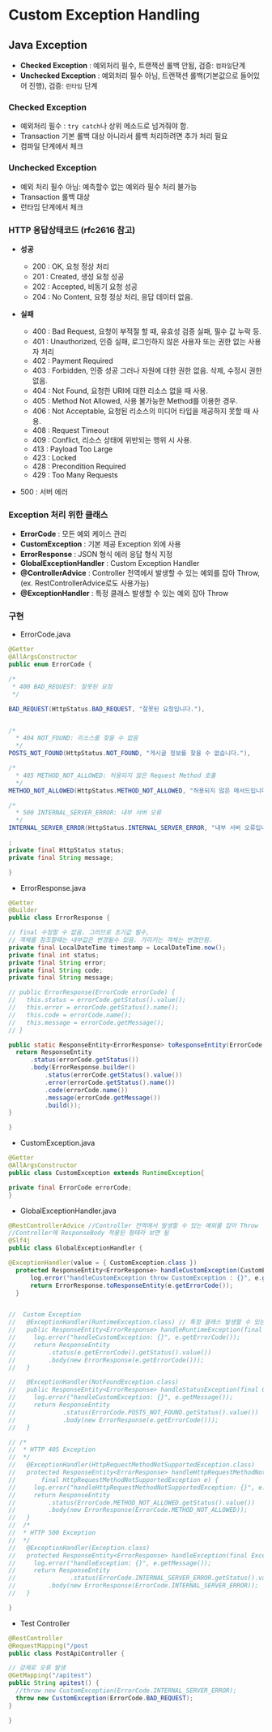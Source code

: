 # Custom Exception Handling

## Java Exception
  - **Checked Exception** : 예외처리 필수, 트랜잭션 롤백 안됨, 검증: `컴파일`단계 
  - **Unchecked Exception** : 예외처리 필수 아님, 트랜잭션 롤백(기본값으로 들어있어 진행), 검증: `런타임` 단계
  ### Checked Exception
  - 예외처리 필수 : `try catch`나 상위 메소드로 넘겨줘야 함.
  - Transaction 기본 롤백 대상 아니라서 롤백 처리하려면 추가 처리 필요
  - 컴파일 단계에서 체크
    
  ### Unchecked Exception
  - 예외 처리 필수 아님: 예측할수 없는 예외라 필수 처리 불가능
  - Transaction 롤백 대상
  - 런타임 단계에서 체크
  ### HTTP 응답상태코드 (rfc2616 참고)
  - **성공**
    - 200 : OK, 요청 정상 처리 
    - 201 : Created, 생성 요청 성공
    - 202 : Accepted, 비동기 요청 성공
    - 204 : No Content, 요청 정상 처리, 응답 데이터 없음. 
  - **실패**
    - 400 : Bad Request, 요청이 부적절 할 때, 유효성 검증 실패, 필수 값 누락 등. 
    - 401 : Unauthorized, 인증 실패, 로그인하지 않은 사용자 또는 권한 없는 사용자 처리
    - 402 : Payment Required
    - 403 : Forbidden, 인증 성공 그러나 자원에 대한 권한 없음. 삭제, 수정시 권한 없음. 
    - 404 : Not Found, 요청한 URI에 대한 리소스 없을 때 사용. 
    - 405 : Method Not Allowed, 사용 불가능한 Method를 이용한 경우. 
    - 406 : Not Acceptable, 요청된 리소스의 미디어 타입을 제공하지 못할 때 사용.
    - 408 : Request Timeout
    - 409 : Conflict, 리소스 상태에 위반되는 행위 시 사용.
    - 413 : Payload Too Large
    - 423 : Locked
    - 428 : Precondition Required
    - 429 : Too Many Requests

  - 500 : 서버 에러 
  ### Exception 처리 위한 클래스
  - **ErrorCode** : 모든 예외 케이스 관리
  - **CustomException** : 기본 제공 Exception 외에 사용
  - **ErrorResponse** : JSON 형식 에러 응답 형식 지정
  - **GlobalExceptionHandler** : Custom Exception Handler
  - **@ControllerAdvice** : Controller 전역에서 발생할 수 있는 예외를 잡아 Throw, (ex. RestControllerAdvice로도 사용가능)
  - **@ExceptionHandler** : 특정 클래스 발생할 수 있는 예외 잡아 Throw

  ### 구현
  
  - ErrorCode.java
  ```java 
@Getter
@AllArgsConstructor
public enum ErrorCode {

  /* 
   * 400 BAD_REQUEST: 잘못된 요청
   */

  BAD_REQUEST(HttpStatus.BAD_REQUEST, "잘못된 요청입니다."),


  /*
    * 404 NOT_FOUND: 리소스를 찾을 수 없음
    */
  POSTS_NOT_FOUND(HttpStatus.NOT_FOUND, "게시글 정보를 찾을 수 없습니다."),

  /*
    * 405 METHOD_NOT_ALLOWED: 허용되지 않은 Request Method 호출
    */
  METHOD_NOT_ALLOWED(HttpStatus.METHOD_NOT_ALLOWED, "허용되지 않은 메서드입니다."),

  /*
    * 500 INTERNAL_SERVER_ERROR: 내부 서버 오류
    */
  INTERNAL_SERVER_ERROR(HttpStatus.INTERNAL_SERVER_ERROR, "내부 서버 오류입니다."),

  ;
  private final HttpStatus status;
  private final String message;

}
  ```
  - ErrorResponse.java
  ```java
@Getter
@Builder
public class ErrorResponse {

  // final 수정할 수 없음. 그러므로 초기값 필수,
  // 객체를 참조할때는 내부값은 변경될수 있음. 가리키는 객체는 변경안됨.
  private final LocalDateTime timestamp = LocalDateTime.now();
  private final int status;
  private final String error;
  private final String code;
  private final String message;

  // public ErrorResponse(ErrorCode errorCode) {
  //   this.status = errorCode.getStatus().value();
  //   this.error = errorCode.getStatus().name();
  //   this.code = errorCode.name();
  //   this.message = errorCode.getMessage();
  // }

  public static ResponseEntity<ErrorResponse> toResponseEntity(ErrorCode errorCode) {
    return ResponseEntity
        .status(errorCode.getStatus())
        .body(ErrorResponse.builder()
            .status(errorCode.getStatus().value())
            .error(errorCode.getStatus().name())
            .code(errorCode.name())
            .message(errorCode.getMessage())
            .build());
  }

}

  ```
  - CustomException.java
  ```java
@Getter
@AllArgsConstructor
public class CustomException extends RuntimeException{
  
  private final ErrorCode errorCode;
}

  ```
  - GlobalExceptionHandler.java
  ```java
@RestControllerAdvice //Controller 전역에서 발생할 수 있는 예외를 잡아 Throw
//Controller에 ResponseBody 적용된 형태라 보면 됨
@Slf4j
public class GlobalExceptionHandler {
  
  @ExceptionHandler(value = { CustomException.class })
    protected ResponseEntity<ErrorResponse> handleCustomException(CustomException e) {
        log.error("handleCustomException throw CustomException : {}", e.getErrorCode());
        return ErrorResponse.toResponseEntity(e.getErrorCode());
    }


  //  Custom Exception
//   @ExceptionHandler(RuntimeException.class) // 특정 클래스 발생할 수 있는 예외 잡아 Throw
//   public ResponseEntity<ErrorResponse> handleRuntimeException(final CustomException e) {
//     log.error("handleCustomException: {}", e.getErrorCode());
//     return ResponseEntity
//         .status(e.getErrorCode().getStatus().value())
//         .body(new ErrorResponse(e.getErrorCode()));
//   }

//   @ExceptionHandler(NotFoundException.class)
//   public ResponseEntity<ErrorResponse> handleStatusException(final CustomException e) {
//     log.error("handleCustomException: {}", e.getMessage());
//     return ResponseEntity
//             .status(ErrorCode.POSTS_NOT_FOUND.getStatus().value())
//             .body(new ErrorResponse(e.getErrorCode()));
//   }

// /*   
//  * HTTP 405 Exception
//  */
//   @ExceptionHandler(HttpRequestMethodNotSupportedException.class)
//   protected ResponseEntity<ErrorResponse> handleHttpRequestMethodNotSupportedException(
//       final HttpRequestMethodNotSupportedException e) {
//     log.error("handleHttpRequestMethodNotSupportedException: {}", e.getMessage());
//     return ResponseEntity
//         .status(ErrorCode.METHOD_NOT_ALLOWED.getStatus().value())
//         .body(new ErrorResponse(ErrorCode.METHOD_NOT_ALLOWED));
//   }
//  /* 
//  * HTTP 500 Exception
//  */
//   @ExceptionHandler(Exception.class)
//   protected ResponseEntity<ErrorResponse> handleException(final Exception e) {
//     log.error("handleException: {}", e.getMessage());
//     return ResponseEntity
//               .status(ErrorCode.INTERNAL_SERVER_ERROR.getStatus().value())
//         .body(new ErrorResponse(ErrorCode.INTERNAL_SERVER_ERROR));
//   }
  
}

  ```
  - Test Controller
  ```java
@RestController
@RequestMapping("/post
public class PostApiController {

  // 강제로 오류 발생
  @GetMapping("/apitest")
  public String apitest() {
    //throw new CustomException(ErrorCode.INTERNAL_SERVER_ERROR);
    throw new CustomException(ErrorCode.BAD_REQUEST);
  }
  
}

  ```
  
